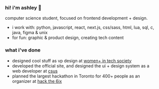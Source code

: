 ### hi! i'm ashley 💌
computer science student, focused on frontend development + design.

- i work with: python, javascript, react, next.js, css/sass, html, lua, sql, c, java, figma & unix
- for fun: graphic & product design, creating tech content

### what i've done
- designed cool stuff as vp design at [women+ in tech society](https://www.instagram.com/wits.uwo/)
- developed the official site, and designed the ui + design system as a web developer at [csus](https://www.instagram.com/westerncsus/)
- planned the largest hackathon in Toronto for 400+ people as an organizer at [hack the 6ix](https://hackthe6ix.com/)
